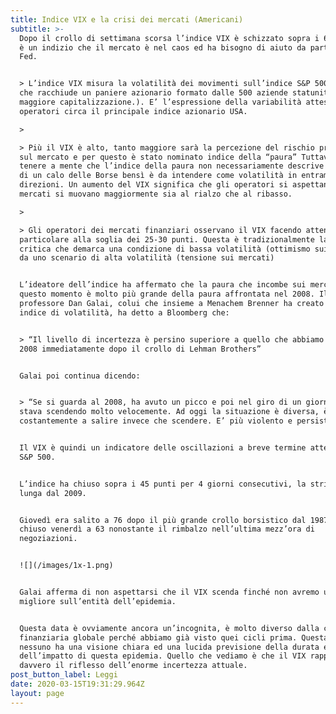 ```yaml
---
title: Indice VIX e la crisi dei mercati (Americani)
subtitle: >-
  Dopo il crollo di settimana scorsa l’indice VIX è schizzato sopra i 60; questo
  è un indizio che il mercato è nel caos ed ha bisogno di aiuto da parte della
  Fed.


  > L’indice VIX misura la volatilità dei movimenti sull’indice S&P 500 (indice
  che racchiude un paniere azionario formato dalle 500 aziende statunitensi a
  maggiore capitalizzazione.). E’ l’espressione della variabilità attesa dagli
  operatori circa il principale indice azionario USA.

  >

  > Più il VIX è alto, tanto maggiore sarà la percezione del rischio presente
  sul mercato e per questo è stato nominato indice della “paura” Tuttavia è bene
  tenere a mente che l’indice della paura non necessariamente descrive il timore
  di un calo delle Borse bensì è da intendere come volatilità in entrambe le
  direzioni. Un aumento del VIX significa che gli operatori si aspettano che i
  mercati si muovano maggiormente sia al rialzo che al ribasso.

  >

  > Gli operatori dei mercati finanziari osservano il VIX facendo attenzione in
  particolare alla soglia dei 25-30 punti. Questa è tradizionalmente la soglia
  critica che demarca una condizione di bassa volatilità (ottimismo sui mercati)
  da uno scenario di alta volatilità (tensione sui mercati)


  L’ideatore dell’indice ha affermato che la paura che incombe sui mercati in
  questo momento è molto più grande della paura affrontata nel 2008. Il
  professore Dan Galai, colui che insieme a Menachem Brenner ha creato il primo
  indice di volatilità, ha detto a Bloomberg che:


  > “Il livello di incertezza è persino superiore a quello che abbiamo visto nel
  2008 immediatamente dopo il crollo di Lehman Brothers”


  Galai poi continua dicendo:


  > “Se si guarda al 2008, ha avuto un picco e poi nel giro di un giorno o 2
  stava scendendo molto velocemente. Ad oggi la situazione è diversa, è andato
  costantemente a salire invece che scendere. E’ più violento e persistente”


  Il VIX è quindi un indicatore delle oscillazioni a breve termine attese per lo
  S&P 500.


  L’indice ha chiuso sopra i 45 punti per 4 giorni consecutivi, la striscia più
  lunga dal 2009.


  Giovedì era salito a 76 dopo il più grande crollo borsistico dal 1987, ed ha
  chiuso venerdì a 63 nonostante il rimbalzo nell’ultima mezz’ora di
  negoziazioni.


  ![](/images/1x-1.png)


  Galai afferma di non aspettarsi che il VIX scenda finché non avremo un quadro
  migliore sull’entità dell’epidemia.


  Questa data è ovviamente ancora un’incognita, è molto diverso dalla crisi
  finanziaria globale perché abbiamo già visto quei cicli prima. Questa volta,
  nessuno ha una visione chiara ed una lucida previsione della durata e
  dell’impatto di questa epidemia. Quello che vediamo è che il VIX rappresenta
  davvero il riflesso dell’enorme incertezza attuale.
post_button_label: Leggi
date: 2020-03-15T19:31:29.964Z
layout: page
---
```

